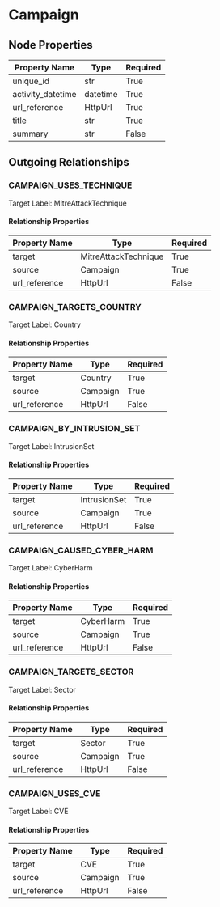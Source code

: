 
# Campaign

## Node Properties

| Property Name | Type | Required |
| ------------- | ---- | -------- |
| unique_id | str | True |
| activity_datetime | datetime | True |
| url_reference | HttpUrl | True |
| title | str | True |
| summary | str | False |


## Outgoing Relationships

### CAMPAIGN_USES_TECHNIQUE

Target Label: MitreAttackTechnique

#### Relationship Properties

| Property Name | Type | Required |
| ------------- | ---- | -------- |
| target | MitreAttackTechnique | True |
| source | Campaign | True |
| url_reference | HttpUrl | False |


### CAMPAIGN_TARGETS_COUNTRY

Target Label: Country

#### Relationship Properties

| Property Name | Type | Required |
| ------------- | ---- | -------- |
| target | Country | True |
| source | Campaign | True |
| url_reference | HttpUrl | False |


### CAMPAIGN_BY_INTRUSION_SET

Target Label: IntrusionSet

#### Relationship Properties

| Property Name | Type | Required |
| ------------- | ---- | -------- |
| target | IntrusionSet | True |
| source | Campaign | True |
| url_reference | HttpUrl | False |


### CAMPAIGN_CAUSED_CYBER_HARM

Target Label: CyberHarm

#### Relationship Properties

| Property Name | Type | Required |
| ------------- | ---- | -------- |
| target | CyberHarm | True |
| source | Campaign | True |
| url_reference | HttpUrl | False |


### CAMPAIGN_TARGETS_SECTOR

Target Label: Sector

#### Relationship Properties

| Property Name | Type | Required |
| ------------- | ---- | -------- |
| target | Sector | True |
| source | Campaign | True |
| url_reference | HttpUrl | False |


### CAMPAIGN_USES_CVE

Target Label: CVE

#### Relationship Properties

| Property Name | Type | Required |
| ------------- | ---- | -------- |
| target | CVE | True |
| source | Campaign | True |
| url_reference | HttpUrl | False |



